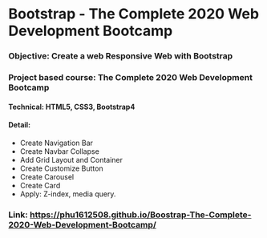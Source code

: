 # Bootstrap - The Complete 2020 Web Development Bootcamp

### Objective: Create a web Responsive Web with Bootstrap
### Project based course: The Complete 2020 Web Development Bootcamp
#### Technical: HTML5, CSS3, Bootstrap4
#### Detail:
* Create Navigation Bar
* Create Navbar Collapse
* Add Grid Layout and Container
* Create Customize Button
* Create Carousel
* Create Card
* Apply: Z-index, media query.
### Link: https://phu1612508.github.io/Boostrap-The-Complete-2020-Web-Development-Bootcamp/
